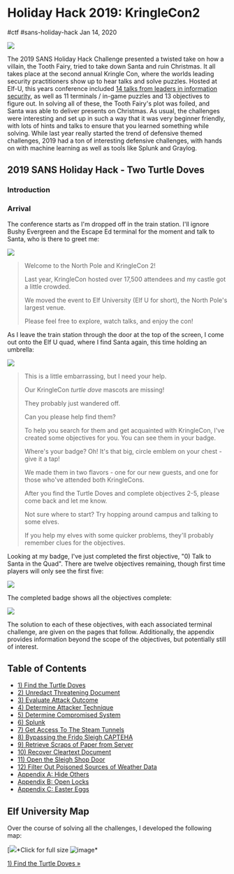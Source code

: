 

# Holiday Hack 2019: KringleCon2

#ctf #sans-holiday-hack Jan 14, 2020



![](/img/hh19-cover.png)

The 2019 SANS Holiday Hack Challenge presented a twisted take on how a
villain, the Tooth Fairy, tried to take down Santa and ruin Christmas.
It all takes place at the second annual Kringle Con, where the worlds
leading security practitioners show up to hear talks and solve puzzles.
Hosted at Elf-U, this years conference included [14 talks from leaders
in information
security](https://www.youtube.com/playlist?list=PLjLd1hNA7YVzyhhqBQaW-tF45xnS6oHAP),
as well as 11 terminals / in-game puzzles and 13 objectives to figure
out. In solving all of these, the Tooth Fairy's plot was foiled, and
Santa was able to deliver presents on Christmas. As usual, the
challenges were interesting and set up in such a way that it was very
beginner friendly, with lots of hints and talks to ensure that you
learned something while solving. While last year really started the
trend of defensive themed challenges, 2019 had a ton of interesting
defensive challenges, with hands on with machine learning as well as
tools like Splunk and Graylog.

## 2019 SANS Holiday Hack - Two Turtle Doves

### Introduction

### Arrival

The conference starts as I'm dropped off in the train station. I'll
ignore Bushy Evergreen and the Escape Ed terminal for the moment and
talk to Santa, who is there to greet me:

![](/img/image-20200110172556442.png)

> Welcome to the North Pole and KringleCon 2!
>
> Last year, KringleCon hosted over 17,500 attendees and my castle got a
> little crowded.
>
> We moved the event to Elf University (Elf U for short), the North
> Pole's largest venue.
>
> Please feel free to explore, watch talks, and enjoy the con!

As I leave the train station through the door at the top of the screen,
I come out onto the Elf U quad, where I find Santa again, this time
holding an umbrella:

![](/img/image-20200110212246714.png)

> This is a little embarrassing, but I need your help.
>
> Our KringleCon *turtle dove* mascots are missing!
>
> They probably just wandered off.
>
> Can you please help find them?
>
> To help you search for them and get acquainted with KringleCon, I've
> created some objectives for you. You can see them in your badge.
>
> Where's your badge? Oh! It's that big, circle emblem on your chest -
> give it a tap!
>
> We made them in two flavors - one for our new guests, and one for
> those who've attended both KringleCons.
>
> After you find the Turtle Doves and complete objectives 2-5, please
> come back and let me know.
>
> Not sure where to start? Try hopping around campus and talking to some
> elves.
>
> If you help my elves with some quicker problems, they'll probably
> remember clues for the objectives.

Looking at my badge, I've just completed the first objective, "0) Talk
to Santa in the Quad". There are twelve objectives remaining, though
first time players will only see the first five:

![](/img/hhc19-initial_badge.png)

The completed badge shows all the objectives complete:

![](/img/image-20200110214651768.png)

The solution to each of these objectives, with each associated terminal
challenge, are given on the pages that follow. Additionally, the
appendix provides information beyond the scope of the objectives, but
potentially still of interest.

## Table of Contents

-   [1) Find the Turtle Doves](/holidayhack2019/1)
-   [2) Unredact Threatening Document](/holidayhack2019/2)
-   [3) Evaluate Attack Outcome](/holidayhack2019/3)
-   [4) Determine Attacker Technique](/holidayhack2019/4)
-   [5) Determine Compromised System](/holidayhack2019/5)
-   [6) Splunk](/holidayhack2019/6)
-   [7) Get Access To The Steam Tunnels](/holidayhack2019/7)
-   [8) Bypassing the Frido Sleigh CAPTEHA](/holidayhack2019/8)
-   [9) Retrieve Scraps of Paper from Server](/holidayhack2019/9)
-   [10) Recover Cleartext Document](/holidayhack2019/10)
-   [11) Open the Sleigh Shop Door](/holidayhack2019/11)
-   [12) Filter Out Poisoned Sources of Weather
    Data](/holidayhack2019/12)
-   [Appendix A: Hide Others](/holidayhack2019/13)
-   [Appendix B: Open Locks](/holidayhack2019/14)
-   [Appendix C: Easter Eggs](/holidayhack2019/15)

## Elf University Map

Over the course of solving all the challenges, I developed the following
map:

[![](/img/hhc19-elfu-map.png)*Click for full
size ![image*](/img/hhc19-elfu-map.png)



[1) Find the Turtle Doves »](/holidayhack2019/1)



